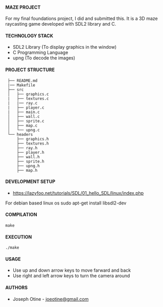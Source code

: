 #### MAZE PROJECT

For my final foundations project, I did and submitted this. It is a 3D maze raycasting game developed
with SDL2 library and C.

#### TECHNOLOGY STACK
- SDL2 Library (To display graphics in the window)
- C Programming Language
- upng (To decode the images)

#### PROJECT STRUCTURE

```
 ├── README.md
 |── Makefile
 ├── src
 │   ├── graphics.c         
 |   ├── textures.c  
 |   |── ray.c  
 |   ├── player.c  
 |   ├── main.c  
 │   ├── wall.c
 │   ├── sprite.c 
 │   ├── map.c 
 │   └── upng.c
 └── headers
     ├── graphics.h
     ├── textures.h
     ├── ray.h
     ├── player.h
     ├── wall.h
     ├── sprite.h
     ├── upng.h
     ├── map.h
```

#### DEVELOPMENT SETUP

- https://lazyfoo.net/tutorials/SDL/01_hello_SDL/linux/index.php

For debian based linux os  sudo apt-get install libsdl2-dev

#### COMPILATION

`make`

#### EXECUTION

`./make`

#### USAGE

- Use up and down arrow keys to move farward and back
- Use right and left arrow keys to turn the camera around

#### AUTHORS

- Joseph Otine - joeotine@gmail.com
